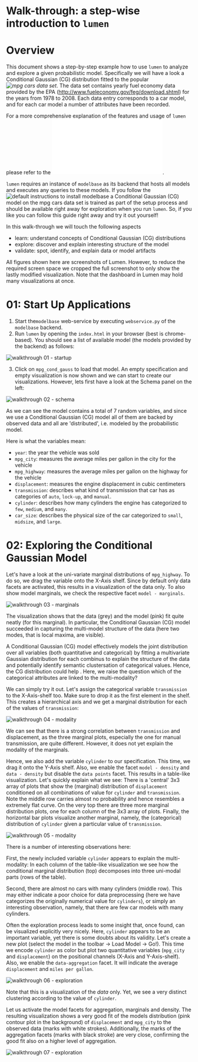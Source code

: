 # Walk-through: a step-wise introduction to `lumen`

# Overview 

This document shows a step-by-step example how to use `lumen` to analyze and explore a given probabilistic model.
Specifically we will have a look a Conditional Gaussian (CG) distribution fitted to the popular *![mpg cars data set](https://github.com/hadley/data-fuel-economy)*.
The data set contains yearly fuel economy data provided by the EPA (http://www.fueleconomy.gov/feg/download.shtml) for the years from 1978 to 2008.
Each data entry corresponds to a car model, and for each car model a number of attributes have been recorded. 

For a more comprehensive explanation of the features and usage of `lumen` please refer to the ![manual](manual.md).

`lumen` requires an instance of `modelbase` as its backend that hosts all models and executes any queries to these models.
If you follow the ![default instructions to install `modelbase`](https://github.com/lumen-org/modelbase) a Conditional Gaussian (CG) model on the mpg cars data set is trained as part of the setup process and should be available right away for exploration when you run `lumen`.
So, if you like you can follow this guide right away and try it out yourself!

In this walk-through we will touch the following aspects

 * learn: understand concepts of Conditional Gaussian (CG) distributions
 * explore: discover and explain interesting structure of the model
 * validate: spot, identify, and explain data or model artifacts

All figures shown here are screenshots of Lumen.
However, to reduce the required screen space we cropped the full screenshot to only show the lastly modified visualization.
Note that the dashboard in Lumen may hold many visualizations at once.

# 01: Start Up Applications

 1. Start the`modelbase` web-service by executing `webservice.py` of the `modelbase` backend.
 2. Run `lumen` by opening the `index.html` in your browser (best is chrome-based). 
 You should see a list of available model (the models provided by the backend) as follows:

 ![walkthrough 01 - startup](img/walkthrough-01-startup.png)

 3. Click on `mpg_cond_gauss` to load that model. 
 An empty specification and empty visualization is now shown and we can start to create our visualizations.
 However, lets first have a look at the Schema panel on the left:

![walkthrough 02 - schema](img/walkthrough-02-schema.png)

 As we can see the model contains a total of 7 random variables, and since we use a Conditional Gaussian (CG) model all of them are backed by observed data and all are 'distributed', i.e. modeled by the probabilistic model.

 
 Here is what the variables mean:

  * `year`: the year the vehicle was sold
  * `mpg_city`: measures the average miles per gallon in the city for the vehicle
  * `mpg_highway`: measures the average miles per gallon on the highway for the vehicle
  * `displacement`: measures the engine displacement in cubic centimeters  
  * `transmission`: describes what kind of transmission that car has as categories of `auto`, `lock-up`, and `manual`.
  * `cylinder`: describes how many cylinders the engine has categorized to `few`, `medium`, and `many`.
  * `car_size`: describes the physical size of the car categorized to `small`, `midsize`, and `large`.

# 02: Exploring the Conditional Gaussian Model

Let's have a look at the uni-variate marginal distributions of `mpg_highway`.
To do so, we drag the variable onto the X-Axis shelf. 
Since by default only data facets are activated, this results in a visualization of the data only. To also show model marginals, we check the respective facet `model - marginals`.

![walkthrough 03 - marginals](img/walkthrough-03-marginals.png)

The visualization shows that the data (grey) and the model (pink) fit quite neatly (for this marginal).
In particular, the Conditional Gaussian (CG) model succeeded in capturing the multi-model structure of the data (here two modes, that is local maxima, are visible).

A Conditional Gaussian (CG) model effectively models the joint distribution over all variables (both quantitative and categorical) by fitting a multivariate Gaussian distribution for each combinus to explain the structure of the data and potentially identify semantic clustersation of categorical values. 
Hence, the CG distribution could help . 
Here, we raise the question which of the categorical attributes are linked to the multi-modality?

We can simply try it out. Let's assign the categorical variable `transmission` to the X-Axis-shelf too.
Make sure to drop it as the first element in the shelf.
This creates a hierarchical axis and we get a marginal distribution for each of the values of `transmission`:

![walkthrough 04 - modality](img/walkthrough-04-explaining_modality.png)

We can see that there is a strong correlation between `transmission` and displacement, as the three marginal plots, especially the one for manual transmission, are quite different. 
However, it does not yet explain the modality of the marginals.

Hence, we also add the variable `cylinder` to our specification.
This time, we drag it onto the Y-Axis shelf. 
Also, we enable the facet `model - density` and `data - density` but disable the `data points` facet.
This results in a table-like visualization. 
Let's quickly explain what we see: 
There is a 'central' 3x3 array of plots that show the (marginal) distribution of `displacement` conditioned on all combinations of value for  `cylinder` and `transmission`. 
Note the middle row carries almost no probability and hence resembles a extremely flat curve.
On the very top there are three more marginal distribution plots, one for each column of the 3x3 array of plots.
Finally, the horizontal bar plots visualize another marginal, namely, the (categorical) distribution of `cylinder` given a particular value of `transmission`.

![walkthrough 05 - modality](img/walkthrough-05-explaining_modality.png)

There is a number of interesting observations here:

First, the newly included variable `cylinder` appears to explain the multi-modality: In each column of the table-like visualization we see how the conditional marginal distribution (top) decomposes into three uni-modal parts (rows of the table).

Second, there are almost no cars with many cylinders (middle row).
This may either indicate a poor choice for data preprocessing (here we have categorizes the originally numerical value for `cylinders`), or simply an interesting observation, namely, that there are few car models with many cylinders.

Often the exploration process leads to some insight that, once found, can be visualized explicitly very nicely. 
Here, `cylinder` appears to be an important variable, yet there is some doubts about its validity. 
Let's create a new plot (select the model in the toolbar -> Load Model -> Go!). 
This time we encode `cylinder` as color but plot two quantitative variables (`mpg_city` and `displacement`) on the positional channels (X-Axis and Y-Axis-shelf).
Also, we enable the `data-aggregation` facet. 
It will indicate the average `displacement` and `miles per gallon`.

![walkthrough 06 - exploration](img/walkthrough-06-exploring_further.png)

Note that this is a visualization of the *data* only. 
Yet, we see a very distinct clustering according to the value of `cylinder`.

Let us activate the model facets for aggregation, marginals and density. 
The resulting visualization shows a very good fit of the models distribution (pink contour plot in the background) of `displacement` and `mpg_city` to the observed data (marks with white strokes).
Additionally, the marks of the aggregation facets (marks with black stroke) are very close, confirming the good fit also on a higher level of aggregation.

![walkthrough 07 - exploration](img/walkthrough-07-exploring_further.png)

